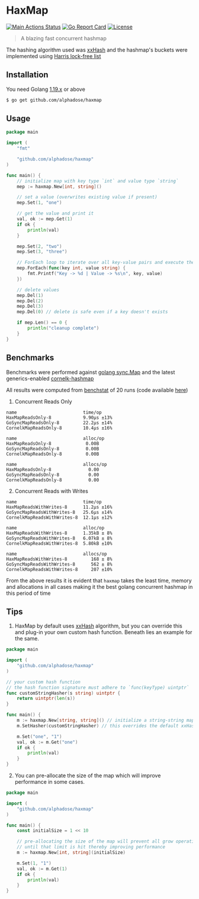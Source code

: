 # HaxMap

[![Main Actions Status](https://github.com/alphadose/haxmap/workflows/Go/badge.svg)](https://github.com/alphadose/haxmap/actions)
[![Go Report Card](https://goreportcard.com/badge/github.com/alphadose/haxmap)](https://goreportcard.com/report/github.com/alphadose/haxmap)
[![License](https://img.shields.io/badge/license-MIT-blue.svg)](./LICENSE.md)
> A blazing fast concurrent hashmap

The hashing algorithm used was [xxHash](https://github.com/Cyan4973/xxHash) and the hashmap's buckets were implemented using [Harris lock-free list](https://www.cl.cam.ac.uk/research/srg/netos/papers/2001-caslists.pdf)

## Installation

You need Golang [1.19.x](https://go.dev/dl/) or above

```bash
$ go get github.com/alphadose/haxmap
```

## Usage

```go
package main

import (
	"fmt"

	"github.com/alphadose/haxmap"
)

func main() {
	// initialize map with key type `int` and value type `string`
	mep := haxmap.New[int, string]()

	// set a value (overwrites existing value if present)
	mep.Set(1, "one")

	// get the value and print it
	val, ok := mep.Get(1)
	if ok {
		println(val)
	}

	mep.Set(2, "two")
	mep.Set(3, "three")

	// ForEach loop to iterate over all key-value pairs and execute the given lambda
	mep.ForEach(func(key int, value string) {
		fmt.Printf("Key -> %d | Value -> %s\n", key, value)
	})

	// delete values
	mep.Del(1)
	mep.Del(2)
	mep.Del(3)
	mep.Del(0) // delete is safe even if a key doesn't exists

	if mep.Len() == 0 {
		println("cleanup complete")
	}
}
```

## Benchmarks

Benchmarks were performed against [golang sync.Map](https://pkg.go.dev/sync#Map) and the latest generics-enabled [cornelk-hashmap](https://github.com/cornelk/hashmap)

All results were computed from [benchstat](https://pkg.go.dev/golang.org/x/perf/cmd/benchstat) of 20 runs (code available [here](./benchmarks))

1. Concurrent Reads Only
```
name                         time/op
HaxMapReadsOnly-8            9.90µs ±13%
GoSyncMapReadsOnly-8         22.2µs ±14%
CornelkMapReadsOnly-8        10.4µs ±16%

name                         alloc/op
HaxMapReadsOnly-8             0.00B
GoSyncMapReadsOnly-8          0.00B
CornelkMapReadsOnly-8         0.00B

name                         allocs/op
HaxMapReadsOnly-8              0.00
GoSyncMapReadsOnly-8           0.00
CornelkMapReadsOnly-8          0.00
```


2. Concurrent Reads with Writes
```
name                         time/op
HaxMapReadsWithWrites-8      11.2µs ±16%
GoSyncMapReadsWithWrites-8   25.6µs ±14%
CornelkMapReadsWithWrites-8  12.1µs ±12%

name                         alloc/op
HaxMapReadsWithWrites-8      1.35kB ± 8%
GoSyncMapReadsWithWrites-8   6.07kB ± 8%
CornelkMapReadsWithWrites-8  5.80kB ±10%

name                         allocs/op
HaxMapReadsWithWrites-8         168 ± 8%
GoSyncMapReadsWithWrites-8      562 ± 8%
CornelkMapReadsWithWrites-8     207 ±10%
```

From the above results it is evident that `haxmap` takes the least time, memory and allocations in all cases making it the best golang concurrent hashmap in this period of time

## Tips

1. HaxMap by default uses [xxHash](https://github.com/cespare/xxhash) algorithm, but you can override this and plug-in your own custom hash function. Beneath lies an example for the same.
```go
package main

import (
	"github.com/alphadose/haxmap"
)

// your custom hash function
// the hash function signature must adhere to `func(keyType) uintptr`
func customStringHasher(s string) uintptr {
	return uintptr(len(s))
}

func main() {
	m := haxmap.New[string, string]() // initialize a string-string map
	m.SetHasher(customStringHasher) // this overrides the default xxHash algorithm

	m.Set("one", "1")
	val, ok := m.Get("one")
	if ok {
		println(val)
	}
}
```

2. You can pre-allocate the size of the map which will improve performance in some cases.
```go
package main

import (
	"github.com/alphadose/haxmap"
)

func main() {
	const initialSize = 1 << 10

	// pre-allocating the size of the map will prevent all grow operations
	// until that limit is hit thereby improving performance
	m := haxmap.New[int, string](initialSize)

	m.Set(1, "1")
	val, ok := m.Get(1)
	if ok {
		println(val)
	}
}
```
